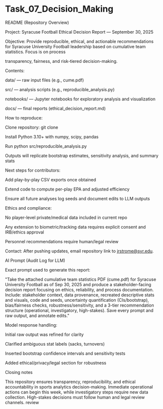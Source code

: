 # Task_07_Decision_Making

README (Repository Overview)

Project: Syracuse Football Ethical Decision Report — September 30, 2025

Objective: Provide reproducible, ethical, and actionable recommendations for Syracuse University Football leadership based on cumulative team statistics. Focus is on process 

transparency, fairness, and risk-tiered decision-making.

Contents:

data/ — raw input files (e.g., cume.pdf)

src/ — analysis scripts (e.g., reproducible_analysis.py)

notebooks/ — Jupyter notebooks for exploratory analysis and visualization

docs/ — final reports (ethical_decision_report.md)

How to reproduce:

Clone repository: git clone <repo-url>

Install Python 3.10+ with numpy, scipy, pandas

Run python src/reproducible_analysis.py

Outputs will replicate bootstrap estimates, sensitivity analysis, and summary stats

Next steps for contributors:

Add play-by-play CSV exports once obtained

Extend code to compute per-play EPA and adjusted efficiency

Ensure all future analyses log seeds and document edits to LLM outputs

Ethics and compliance:

No player-level private/medical data included in current repo

Any extension to biometric/tracking data requires explicit consent and IRB/ethics approval

Personnel recommendations require human/legal review

Contact: After pushing updates, email repository link to jrstrome@syr.edu.

AI Prompt (Audit Log for LLM)

Exact prompt used to generate this report:

"Take the attached cumulative team statistics PDF (cume.pdf) for Syracuse University Football as of Sep 30, 2025 and produce a stakeholder-facing decision report focusing on ethics, 
reliability, and process documentation. Include: stakeholder context, data provenance, recreated descriptive stats and visuals, code and seeds, uncertainty quantification (CIs/bootstrap), bias/fairness checks, robustness/sensitivity, and a 3-tier recommendation structure (operational, investigatory, high-stakes). Save every prompt and raw output, and annotate edits."

Model response handling:

Initial raw output was refined for clarity

Clarified ambiguous stat labels (sacks, turnovers)

Inserted bootstrap confidence intervals and sensitivity tests

Added ethical/privacy/legal section for robustness

Closing notes

This repository ensures transparency, reproducibility, and ethical accountability in sports analytics decision-making. Immediate operational actions can begin this week, while investigatory steps require new data collection. High-stakes decisions must follow human and legal review channels. review


